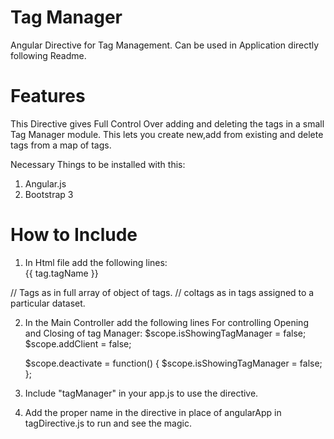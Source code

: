 # Tag Manager

Angular Directive for Tag Management. Can be used in Application directly following Readme.


# Features

This Directive gives Full Control Over adding and deleting the tags in a small Tag Manager module. This lets you create new,add from existing and delete 
tags from a map of tags.

Necessary Things to be installed with this:
1. Angular.js
2. Bootstrap 3


# How to Include

1. In Html file add the following lines:
   <div class="col-md-12">
        <tag-manager coltags="dataset.tags" datasetid="dataset.id" tags="tags" add-client="addClient" is-showing-tag-manager="isShowingTagManager">
		</tag-manager>
        <span class="tagsbadge email" data-text="Email" ng-repeat="tag in column.tags"> {{ tag.tagName }}</span>
    </div>

// Tags as in full array of object of tags.
// coltags as in tags assigned to a particular dataset.


2. In the Main Controller add the following lines For controlling Opening and Closing of tag Manager:
    $scope.isShowingTagManager = false;
    $scope.addClient = false;
	
    $scope.deactivate = function() {
        $scope.isShowingTagManager = false;
    };
    
    
3. Include "tagManager" in your app.js to use the directive.


4. Add the proper name in the directive in place of angularApp in tagDirective.js to run and see the magic.
